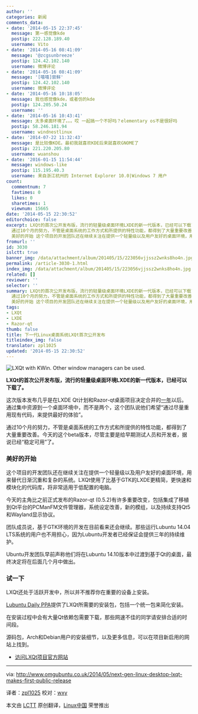 ```yaml
---
author: ''
categories: 新闻
comments_data:
- date: '2014-05-15 22:37:45'
  message: 第一感觉像kde
  postip: 222.128.189.40
  username: Vito
- date: '2014-05-16 08:41:09'
  message: '@zcgsunbreeze'
  postip: 124.42.102.140
  username: 微博评论
- date: '2014-05-16 08:41:09'
  message: '[嘻嘻]尝鲜'
  postip: 124.42.102.140
  username: 微博评论
- date: '2014-05-16 10:18:05'
  message: 我也感觉像kde，或者仿的kde
  postip: 124.205.50.24
  username: ''
- date: '2014-05-16 10:43:41'
  message: 太多桌面环境了。。。哎 一起搞一个不好吗？elementary os不是很好吗
  postip: 58.246.181.94
  username: windnestlinux
- date: '2014-07-22 11:32:43'
  message: 是比较像KDE。最初我就喜欢KDE后来就喜欢GNOME了
  postip: 221.220.205.80
  username: wuanshou
- date: '2016-01-15 11:54:44'
  message: windows-like
  postip: 115.195.40.3
  username: 来自浙江杭州的 Internet Explorer 10.0|Windows 7 用户
count:
  commentnum: 7
  favtimes: 0
  likes: 0
  sharetimes: 1
  viewnum: 15665
date: '2014-05-15 22:30:52'
editorchoice: false
excerpt: LXQt的首次公开发布版，流行的轻量级桌面环境LXDE的新一代版本，已经可以下载了。 这次版本发布几乎是在LXDE Qt计划和Razor-qt桌面项目决定合并的一年以后。通过集中资源到一个桌面环境中，而不是两个，这个团队说他们希望通过尽量重用现有代码，来提供最好的体验。
  通过10个月的努力，不管是桌面系统的工作方式和所提供的特性功能，都得到了大量重要改善。今天的这个beta版本，尽管主要是给早期测试人员和开发者，据说已经稳定可用了。
  美好的开始 这个项目的开发团队还在继续关注在提供一个轻量级以及用户友好的桌面环境，用来替代日渐
fromurl: ''
id: 3030
islctt: true
banner_img: /data/attachment/album/201405/15/223056vjjssz2wnks8ho4n.jpg
permalink: /article-3030-1.html
index_img: /data/attachment/album/201405/15/223056vjjssz2wnks8ho4n.jpg.thumb.jpg
related: []
reviewer: ''
selector: ''
summary: LXQt的首次公开发布版，流行的轻量级桌面环境LXDE的新一代版本，已经可以下载了。 这次版本发布几乎是在LXDE Qt计划和Razor-qt桌面项目决定合并的一年以后。通过集中资源到一个桌面环境中，而不是两个，这个团队说他们希望通过尽量重用现有代码，来提供最好的体验。
  通过10个月的努力，不管是桌面系统的工作方式和所提供的特性功能，都得到了大量重要改善。今天的这个beta版本，尽管主要是给早期测试人员和开发者，据说已经稳定可用了。
  美好的开始 这个项目的开发团队还在继续关注在提供一个轻量级以及用户友好的桌面环境，用来替代日渐
tags:
- LXQt
- LXDE
- Razor-qt
thumb: false
title: 下一代Linux桌面系统LXQt首次公开发布
titleindex_img: false
translator: zpl1025
updated: '2014-05-15 22:30:52'
---
```


![LXQt with KWin. Other window managers can be used.](/data/attachment/album/201405/15/223056vjjssz2wnks8ho4n.jpg)


**LXQt的首次公开发布版，流行的轻量级桌面环境LXDE的新一代版本，已经可以下载了。**


这次版本发布几乎是在LXDE Qt计划和Razor-qt桌面项目决定合并的[一年](http://blog.lxde.org/?p=1046)以后。通过集中资源到一个桌面环境中，而不是两个，这个团队说他们希望“通过尽量重用现有代码，来提供最好的体验”。


通过10个月的努力，不管是桌面系统的工作方式和所提供的特性功能，都得到了大量重要改善。今天的这个beta版本，尽管主要是给早期测试人员和开发者，据说已经“稳定可用”了。


### 美好的开始


这个项目的开发团队还在继续关注在提供一个轻量级以及用户友好的桌面环境，用来替代日渐沉重和复杂的系统。LXQt使用了比基于GTK的LXDE更精简，更快速和模块化的代码库，将非常适用于低配置的电脑。


今天的主角比之前正式发布的Razor-qt (0.5.2)有许多重要改变，包括集成了移植到Qt平台的PCManFM文件管理器，系统设定改善，新的模组，以及持续支持Qt5和Wayland显示协议。


团队成员说，基于GTK环境的开发在目前看来还会继续。那些运行Lubuntu 14.04 LTS系统的用户也不用担心，因为Lubuntu开发者已经保证会提供三年的持续维护。


Ubuntu开发团队早前声称他们将在Lubuntu 14.10版本中过渡到基于Qt的桌面，最终决定将在后面几个月中做出。


### 试一下


LXQt还处于活跃开发中，所以并不推荐你在重要的设备上安装。


[Lubuntu Daily PPA](https://launchpad.net/%7Elubuntu-dev/+archive/lubuntu-daily)提供了LXQt所需要的安装包，包括一个统一包来简化安装。


在安装过程中会有大量Qt依赖包需要下载，那些网速不佳的同学请安排合适的时间段。


源码包，Arch和Debian用户的安装细节，以及更多信息，可以在项目新启用的网站上找到。


* [访问LXQt项目官方网站](http://lxqt.org/)




---


via: <http://www.omgubuntu.co.uk/2014/05/next-gen-linux-desktop-lxqt-makes-first-public-release>


译者：[zpl1025](https://github.com/zpl1025) 校对：[wxy](https://github.com/wxy)


本文由 [LCTT](https://github.com/LCTT/TranslateProject) 原创翻译，[Linux中国](http://linux.cn/) 荣誉推出